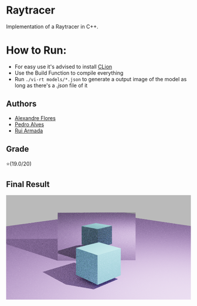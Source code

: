 # Raytracer

Implementation of a Raytracer in C++.

# How to Run:

* For easy use it's advised to install [CLion](https://www.jetbrains.com/clion/download/#section=windows)
* Use the Build Function to compile everything
* Run `./vi-rt models/*.json` to generate a output image of the model as long as there's a *.json* file of it

## Authors

* [Alexandre Flores](https://github.com/SugaryLump)
* [Pedro Alves](https://github.com/pta2002)
* [Rui Armada](https://github.com/RuiArmada)

## Grade

⭐(19.0/20)

## Final Result

<p align="center">
  <img  src="images/img.png">
</p>